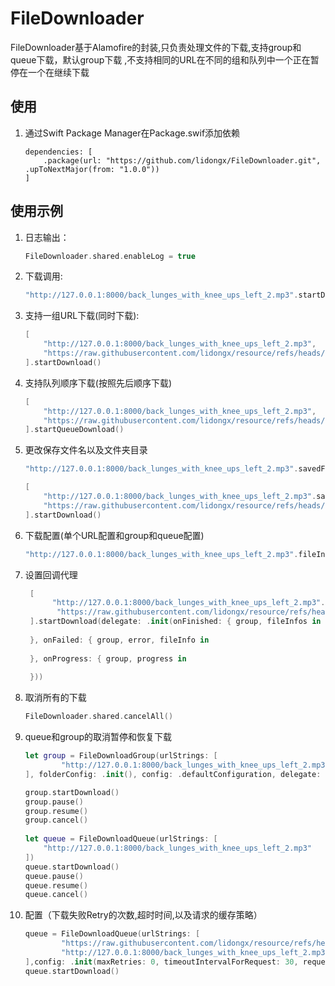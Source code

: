 # FileDownloader

FileDownloader基于Alamofire的封装,只负责处理文件的下载,支持group和queue下载，默认group下载 ,不支持相同的URL在不同的组和队列中一个正在暂停在一个在继续下载

## 使用

1. 通过Swift Package Manager在Package.swif添加依赖
    ```
    dependencies: [
        .package(url: "https://github.com/lidongx/FileDownloader.git", .upToNextMajor(from: "1.0.0"))
    ]
    ```

## 使用示例

1. 日志输出：

    ```swift
    FileDownloader.shared.enableLog = true
    ```
    
2. 下载调用:
    
    ```swift
    "http://127.0.0.1:8000/back_lunges_with_knee_ups_left_2.mp3".startDownload()
    ```
3. 支持一组URL下载(同时下载):

    ```swift
    [
        "http://127.0.0.1:8000/back_lunges_with_knee_ups_left_2.mp3",
        "https://raw.githubusercontent.com/lidongx/resource/refs/heads/main/back_lunges_with_knee_ups_left_2.mp3"
    ].startDownload()
    ```
4. 支持队列顺序下载(按照先后顺序下载)

    ```swift
    [
        "http://127.0.0.1:8000/back_lunges_with_knee_ups_left_2.mp3",
        "https://raw.githubusercontent.com/lidongx/resource/refs/heads/main/back_lunges_with_knee_ups_left_2.mp3"
    ].startQueueDownload()
    ```
    
5. 更改保存文件名以及文件夹目录

    ```swift
    "http://127.0.0.1:8000/back_lunges_with_knee_ups_left_2.mp3".savedFileName("mm.mp3").folderName("FolderName").startDownload()
    
    [
        "http://127.0.0.1:8000/back_lunges_with_knee_ups_left_2.mp3".savedFileName("mm.mp3").folderName("FolderName"),
        "https://raw.githubusercontent.com/lidongx/resource/refs/heads/main/back_lunges_with_knee_ups_left_2.mp3".fileInfo()
    ].startDownload()
    ```
    
6. 下载配置(单个URL配置和group和queue配置)
   
    ```swift
    "http://127.0.0.1:8000/back_lunges_with_knee_ups_left_2.mp3".fileInfo().config(config:.defaultConfiguration).startDownload()
    ```
    
7. 设置回调代理

   ```swift
    [
         "http://127.0.0.1:8000/back_lunges_with_knee_ups_left_2.mp3".savedFileName("mm.mp3").folderName("FolderName"),
          "https://raw.githubusercontent.com/lidongx/resource/refs/heads/main/back_lunges_with_knee_ups_left_2.mp3".fileInfo()
    ].startDownload(delegate: .init(onFinished: { group, fileInfos in
            
    }, onFailed: { group, error, fileInfo in
            
    }, onProgress: { group, progress in
            
    }))
    ```

8. 取消所有的下载

    ```swift
    FileDownloader.shared.cancelAll()
   ```

9. queue和group的取消暂停和恢复下载

    ```swift
  	let group = FileDownloadGroup(urlStrings: [
            "http://127.0.0.1:8000/back_lunges_with_knee_ups_left_2.mp3"
    ], folderConfig: .init(), config: .defaultConfiguration, delegate: nil)
    
    group.startDownload()
    group.pause()
    group.resume()
    group.cancel()
     
    let queue = FileDownloadQueue(urlStrings: [
        "http://127.0.0.1:8000/back_lunges_with_knee_ups_left_2.mp3"
    ])
    queue.startDownload()
    queue.pause()
    queue.resume()
    queue.cancel()
   ```
   
10. 配置（下载失败Retry的次数,超时时间,以及请求的缓存策略）
    ```swift
    queue = FileDownloadQueue(urlStrings: [
            "https://raw.githubusercontent.com/lidongx/resource/refs/heads/main/222.mp4",
            "http://127.0.0.1:8000/back_lunges_with_knee_ups_left_2.mp3"
    ],config: .init(maxRetries: 0, timeoutIntervalForRequest: 30, requestCachePolicy: .reloadIgnoringLocalAndRemoteCacheData))
    queue.startDownload()
   ```
 
    
